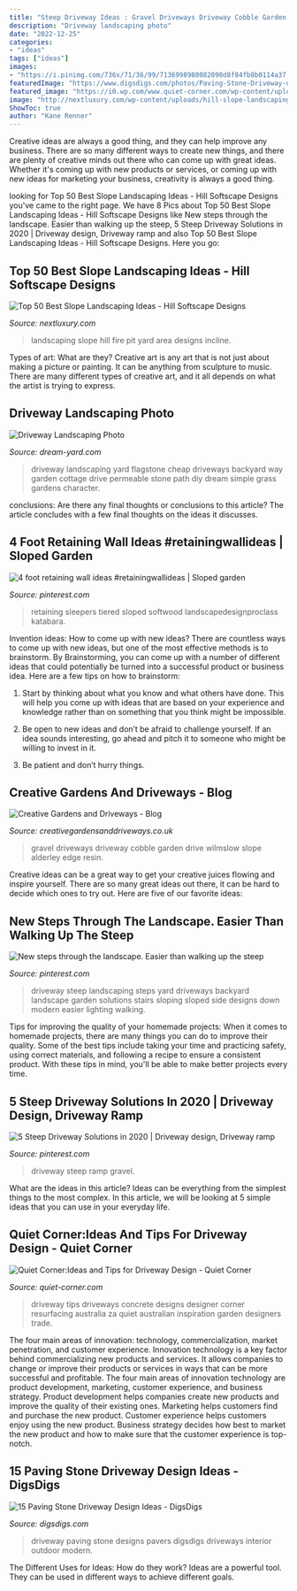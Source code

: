 ```yaml
---
title: "Steep Driveway Ideas : Gravel Driveways Driveway Cobble Garden Drive Wilmslow Slope Alderley Edge Resin"
description: "Driveway landscaping photo"
date: "2022-12-25"
categories:
- "ideas"
tags: ["ideas"]
images:
- "https://i.pinimg.com/736x/71/36/99/7136998980082090d8f84fb8b0114a37.jpg"
featuredImage: "https://www.digsdigs.com/photos/Paving-Stone-Driveway-design-ideas-6-554x369.jpg"
featured_image: "https://i0.wp.com/www.quiet-corner.com/wp-content/uploads/2016/06/Ideas-and-Tips-for-Driveway-Design-3.jpg"
image: "http://nextluxury.com/wp-content/uploads/hill-slope-landscaping-ideas-fire-pit-area-with-giant-rock-retaining-wall.jpg"
ShowToc: true
author: "Kane Renner"
---
```



Creative ideas are always a good thing, and they can help improve any business. There are so many different ways to create new things, and there are plenty of creative minds out there who can come up with great ideas. Whether it's coming up with new products or services, or coming up with new ideas for marketing your business, creativity is always a good thing.

	

		
looking for Top 50 Best Slope Landscaping Ideas - Hill Softscape Designs you've came to the right page. We have 8 Pics about Top 50 Best Slope Landscaping Ideas - Hill Softscape Designs like New steps through the landscape. Easier than walking up the steep, 5 Steep Driveway Solutions in 2020 | Driveway design, Driveway ramp and also Top 50 Best Slope Landscaping Ideas - Hill Softscape Designs. Here you go:
		
    
## Top 50 Best Slope Landscaping Ideas - Hill Softscape Designs

<img loading=lazy src="http://nextluxury.com/wp-content/uploads/hill-slope-landscaping-ideas-fire-pit-area-with-giant-rock-retaining-wall.jpg" onerror="this.onerror=null;this.src='https://tse2.mm.bing.net/th?id=OIP.8cuHoFkiEEUwe7nddsoBjAHaF7&amp;pid=15.1';" alt="Top 50 Best Slope Landscaping Ideas - Hill Softscape Designs">

_Source: nextluxury.com_

>landscaping slope hill fire pit yard area designs incline. 

	

Types of art: What are they?
Creative art is any art that is not just about making a picture or painting. It can be anything from sculpture to music. There are many different types of creative art, and it all depends on what the artist is trying to express.

    
## Driveway Landscaping Photo

<img loading=lazy src="http://www.dream-yard.com/images/inset-flagstone-driveway.jpg" onerror="this.onerror=null;this.src='https://tse3.mm.bing.net/th?id=OIP.um6rK62dZbKrBmVnMpf2MQHaGN&amp;pid=15.1';" alt="Driveway Landscaping Photo">

_Source: dream-yard.com_

>driveway landscaping yard flagstone cheap driveways backyard way garden cottage drive permeable stone path diy dream simple grass gardens character. 

	

conclusions: Are there any final thoughts or conclusions to this article?
The article concludes with a few final thoughts on the ideas it discusses.

    
## 4 Foot Retaining Wall Ideas #retainingwallideas | Sloped Garden

<img loading=lazy src="https://i.pinimg.com/736x/76/64/69/766469a61bcc9fe12cc122a251c005e9.jpg" onerror="this.onerror=null;this.src='https://tse1.mm.bing.net/th?id=OIP.E26dxV6QSohNtj2YxlIZFAHaFj&amp;pid=15.1';" alt="4 foot retaining wall ideas #retainingwallideas | Sloped garden">

_Source: pinterest.com_

>retaining sleepers tiered sloped softwood landscapedesignproclass katabara. 

	

Invention ideas: How to come up with new ideas?
There are countless ways to come up with new ideas, but one of the most effective methods is to brainstorm. By Brainstorming, you can come up with a number of different ideas that could potentially be turned into a successful product or business idea. Here are a few tips on how to brainstorm:
1. Start by thinking about what you know and what others have done. This will help you come up with ideas that are based on your experience and knowledge rather than on something that you think might be impossible.

2. Be open to new ideas and don’t be afraid to challenge yourself. If an idea sounds interesting, go ahead and pitch it to someone who might be willing to invest in it.

3. Be patient and don’t hurry things.

    
## Creative Gardens And Driveways - Blog

<img loading=lazy src="http://creativegardensanddriveways.co.uk/_webedit/cached-images/202.jpg" onerror="this.onerror=null;this.src='https://tse4.mm.bing.net/th?id=OIP.rJOjn0LuUKh18kexZBGEXQHaE7&amp;pid=15.1';" alt="Creative Gardens and Driveways - Blog">

_Source: creativegardensanddriveways.co.uk_

>gravel driveways driveway cobble garden drive wilmslow slope alderley edge resin. 

	

Creative ideas can be a great way to get your creative juices flowing and inspire yourself. There are so many great ideas out there, it can be hard to decide which ones to try out. Here are five of our favorite ideas: 

    
## New Steps Through The Landscape. Easier Than Walking Up The Steep

<img loading=lazy src="https://i.pinimg.com/originals/87/18/8b/87188bcf1d5dfdf7d4bc5d9c5f003a8a.jpg" onerror="this.onerror=null;this.src='https://tse4.mm.bing.net/th?id=OIP.BXkIXYUMdkmgT5WMDRIRogHaLH&amp;pid=15.1';" alt="New steps through the landscape. Easier than walking up the steep">

_Source: pinterest.com_

>driveway steep landscaping steps yard driveways backyard landscape garden solutions stairs sloping sloped side designs down modern easier lighting walking. 

	

Tips for improving the quality of your homemade projects:
When it comes to homemade projects, there are many things you can do to improve their quality. Some of the best tips include taking your time and practicing safety, using correct materials, and following a recipe to ensure a consistent product. With these tips in mind, you'll be able to make better projects every time.

    
## 5 Steep Driveway Solutions In 2020 | Driveway Design, Driveway Ramp

<img loading=lazy src="https://i.pinimg.com/736x/71/36/99/7136998980082090d8f84fb8b0114a37.jpg" onerror="this.onerror=null;this.src='https://tse4.mm.bing.net/th?id=OIP.EWflMF-1AQLhm-8Fkk6w0gHaDd&amp;pid=15.1';" alt="5 Steep Driveway Solutions in 2020 | Driveway design, Driveway ramp">

_Source: pinterest.com_

>driveway steep ramp gravel. 

	

What are the ideas in this article?
Ideas can be everything from the simplest things to the most complex. In this article, we will be looking at 5 simple ideas that you can use in your everyday life.

    
## Quiet Corner:Ideas And Tips For Driveway Design - Quiet Corner

<img loading=lazy src="https://i0.wp.com/www.quiet-corner.com/wp-content/uploads/2016/06/Ideas-and-Tips-for-Driveway-Design-3.jpg" onerror="this.onerror=null;this.src='https://tse3.mm.bing.net/th?id=OIP.ynM28NO_85bL4uAjPsg4XwHaFj&amp;pid=15.1';" alt="Quiet Corner:Ideas and Tips for Driveway Design - Quiet Corner">

_Source: quiet-corner.com_

>driveway tips driveways concrete designs designer corner resurfacing australia za quiet australian inspiration garden designers trade. 

	

The four main areas of innovation: technology, commercialization, market penetration, and customer experience.
Innovation technology is a key factor behind commercializing new products and services. It allows companies to change or improve their products or services in ways that can be more successful and profitable. The four main areas of innovation technology are product development, marketing, customer experience, and business strategy. Product development helps companies create new products and improve the quality of their existing ones. Marketing helps customers find and purchase the new product. Customer experience helps customers enjoy using the new product. Business strategy decides how best to market the new product and how to make sure that the customer experience is top-notch.

    
## 15 Paving Stone Driveway Design Ideas - DigsDigs

<img loading=lazy src="https://www.digsdigs.com/photos/Paving-Stone-Driveway-design-ideas-6-554x369.jpg" onerror="this.onerror=null;this.src='https://tse4.mm.bing.net/th?id=OIP._k8Hsa-64KvkA0gzZjjrCwHaE7&amp;pid=15.1';" alt="15 Paving Stone Driveway Design Ideas - DigsDigs">

_Source: digsdigs.com_

>driveway paving stone designs pavers digsdigs driveways interior outdoor modern. 

	

The Different Uses for Ideas: How do they work?
Ideas are a powerful tool. They can be used in different ways to achieve different goals.

